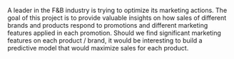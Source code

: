 A leader in the F&B industry is trying to optimize its marketing actions. The goal of this project is to provide
valuable ínsights on how sales of different brands and products respond to promotions and different
marketing features applied in each promotion. Should we find significant marketing features on each product
/ brand, it would be interesting to build a predictive model that would maximize sales for each product.
